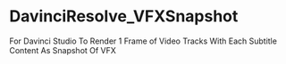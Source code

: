 # DavinciResolve_VFXSnapshot
For Davinci Studio To Render 1 Frame of Video Tracks With Each Subtitle Content As Snapshot Of VFX
